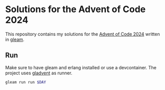 # Solutions for the Advent of Code 2024

This repository contains my solutions for the [Advent of Code 2024](https://adventofcode.com/2024) written in [gleam](https://gleam.run/).

## Run

Make sure to have gleam and erlang installed or use a devcontainer.
The project uses [gladvent](https://github.com/TanklesXL/gladvent) as runner.

```sh
gleam run run $DAY
```
